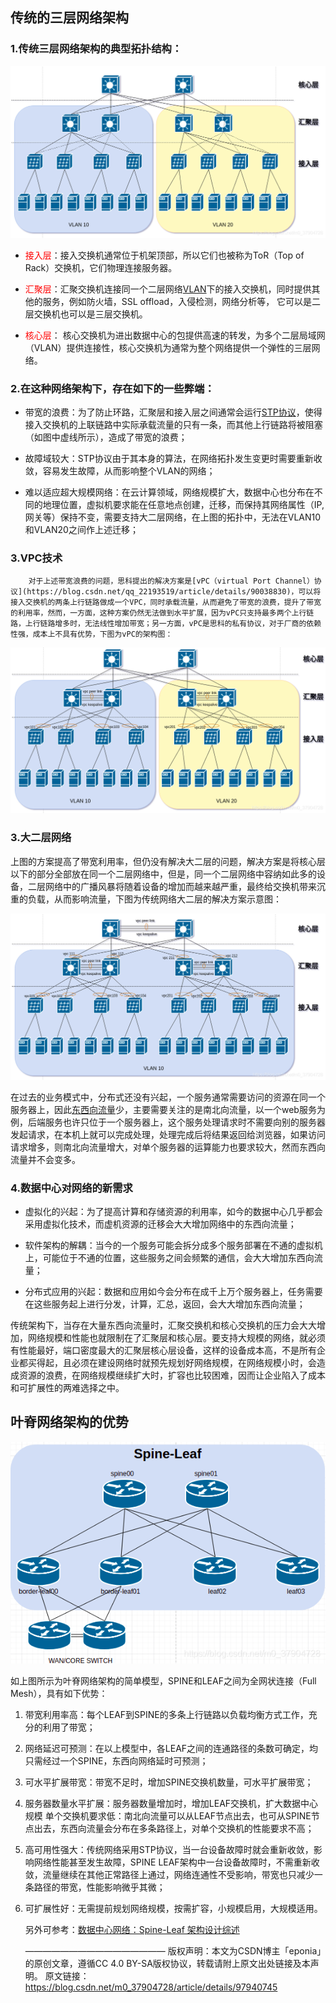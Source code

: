 ## 传统的三层网络架构

### 1.传统三层网络架构的典型拓扑结构：

![img](Spine-Leaf%E7%BD%91%E7%BB%9C%E6%9E%B6%E6%9E%84%E7%AE%80%E4%BB%8B/20190801103412166.png)

- <font color='red'>接入层</font>：接入交换机通常位于机架顶部，所以它们也被称为ToR（Top of Rack）交换机，它们物理连接服务器。

- <font color='red'>汇聚层</font>：汇聚交换机连接同一个二层网络[VLAN](https://baike.baidu.com/item/%E8%99%9A%E6%8B%9F%E5%B1%80%E5%9F%9F%E7%BD%91/419962?fromtitle=VLAN&fromid=320429&fr=aladdin)下的接入交换机，同时提供其他的服务，例如防火墙，SSL offload，入侵检测，网络分析等， 它可以是二层交换机也可以是三层交换机。

- <font color='red'>核心层</font>： 核心交换机为进出数据中心的包提供高速的转发，为多个二层局域网（VLAN）提供连接性，核心交换机为通常为整个网络提供一个弹性的三层网络。

  

### 2.在这种网络架构下，存在如下的一些弊端：

- 带宽的浪费：为了防止环路，汇聚层和接入层之间通常会运行[STP协议](https://baike.baidu.com/item/STP%E5%8D%8F%E8%AE%AE/9070004?fr=aladdin)，使得接入交换机的上联链路中实际承载流量的只有一条，而其他上行链路将被阻塞（如图中虚线所示），造成了带宽的浪费；

- 故障域较大：STP协议由于其本身的算法，在网络拓扑发生变更时需要重新收敛，容易发生故障，从而影响整个VLAN的网络；

- 难以适应超大规模网络：在云计算领域，网络规模扩大，数据中心也分布在不同的地理位置，虚拟机要求能在任意地点创建，迁移，而保持其网络属性（IP, 网关等）保持不变，需要支持大二层网络，在上图的拓扑中，无法在VLAN10和VLAN20之间作上述迁移；

  

### 3.VPC技术

  		对于上述带宽浪费的问题，思科提出的解决方案是[vPC（virtual Port Channel）协议](https://blog.csdn.net/qq_22193519/article/details/90038830)，可以将接入交换机的两条上行链路做成一个VPC，同时承载流量，从而避免了带宽的浪费，提升了带宽的利用率，然而，一方面，这种方案仍然无法做到水平扩展，因为vPC只支持最多两个上行链路，上行链路增多时，无法线性增加带宽；另一方面，vPC是思科的私有协议，对于厂商的依赖性强，成本上不具有优势，下图为vPC的架构图：

  ![img](Spine-Leaf%E7%BD%91%E7%BB%9C%E6%9E%B6%E6%9E%84%E7%AE%80%E4%BB%8B/20190801110642282.png)



###  3.大二层网络

​		上图的方案提高了带宽利用率，但仍没有解决大二层的问题，解决方案是将核心层以下的部分全部放在同一个二层网络中，但是，同一个二层网络中容纳如此多的设备，二层网络中的广播风暴将随着设备的增加而越来越严重，最终给交换机带来沉重的负载，从而影响流量，下图为传统网络大二层的解决方案示意图：

![img](Spine-Leaf%E7%BD%91%E7%BB%9C%E6%9E%B6%E6%9E%84%E7%AE%80%E4%BB%8B/20190801111336286.png)

 

​		在过去的业务模式中，分布式还没有兴起，一个服务通常需要访问的资源在同一个服务器上，因此[东西向流量](https://www.sohu.com/a/243628767_515888)少，主要需要关注的是南北向流量，以一个web服务为例，后端服务也许只位于一个服务器上，这个服务处理请求时不需要向别的服务器发起请求，在本机上就可以完成处理，处理完成后将结果返回给浏览器，如果访问请求增多，则南北向流量增大，对单个服务器的运算能力也要求较大，然而东西向流量并不会变多。

### 4.数据中心对网络的新需求

- 虚拟化的兴起：为了提高计算和存储资源的利用率，如今的数据中心几乎都会采用虚拟化技术，而虚机资源的迁移会大大增加网络中的东西向流量；

- 软件架构的解耦：当今的一个服务可能会拆分成多个服务部署在不通的虚拟机上，可能位于不通的位置，这些服务之间会频繁的通信，会大大增加东西向流量；

- 分布式应用的兴起：数据和应用如今会分布在成千上万个服务器上，任务需要在这些服务起上进行分发，计算，汇总，返回，会大大增加东西向流量；

  

​	  传统架构下，当存在大量东西向流量时，汇聚交换机和核心交换机的压力会大大增加，网络规模和性能也就限制在了汇聚层和核心层。要支持大规模的网络，就必须有性能最好，端口密度最大的汇聚层核心层设备，这样的设备成本高，不是所有企业都买得起，且必须在建设网络时就预先规划好网络规模，在网络规模小时，会造成资源的浪费，在网络规模继续扩大时，扩容也比较困难，因而让企业陷入了成本和可扩展性的两难选择之中。



## 叶脊网络架构的优势

![img](Spine-Leaf%E7%BD%91%E7%BB%9C%E6%9E%B6%E6%9E%84%E7%AE%80%E4%BB%8B/20190801122057402.png)

如上图所示为叶脊网络架构的简单模型，SPINE和LEAF之间为全网状连接（Full Mesh），具有如下优势：

1. 带宽利用率高：每个LEAF到SPINE的多条上行链路以负载均衡方式工作，充分的利用了带宽；

2. 网络延迟可预测：在以上模型中，各LEAF之间的连通路径的条数可确定，均只需经过一个SPINE，东西向网络延时可预测；

3. 可水平扩展带宽：带宽不足时，增加SPINE交换机数量，可水平扩展带宽；

4. 服务器数量水平扩展：服务器数量增加时，增加LEAF交换机，扩大数据中心规模
   单个交换机要求低：南北向流量可以从LEAF节点出去，也可从SPINE节点出去，东西向流量会分布在多条路径上，对单个交换机的性能要求不高；

5. 高可用性强大：传统网络采用STP协议，当一台设备故障时就会重新收敛，影响网络性能甚至发生故障，SPINE LEAF架构中一台设备故障时，不需重新收敛，流量继续在其他正常路径上通过，网络连通性不受影响，带宽也只减少一条路径的带宽，性能影响微乎其微；

6. 可扩展性好：无需提前规划网络规模，按需扩容，小规模启用，大规模适用。

   

   另外可参考：[数据中心网络：Spine-Leaf 架构设计综述](http://arthurchiao.art/blog/spine-leaf-design-zh/)

   ————————————————
   版权声明：本文为CSDN博主「eponia」的原创文章，遵循CC 4.0 BY-SA版权协议，转载请附上原文出处链接及本声明。
   原文链接：https://blog.csdn.net/m0_37904728/article/details/97940745

